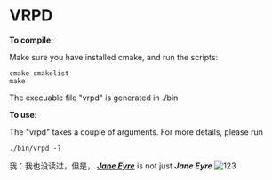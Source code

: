 # VRPD

**To compile:**

Make sure you have installed cmake, and run the scripts:
~~~
cmake cmakelist
make
~~~
The execuable file "vrpd" is generated in ./bin

**To use:**

The "vrpd" takes a couple of arguments. For more details, please run
~~~
./bin/vrpd -?
~~~

我：我也没读过，但是， [***Jane Eyre***](http://book.douban.com/subject/1141406/) is not just ***Jane Eyre***
![123](http://img3.douban.com/mpic/s1108264.jpg)
